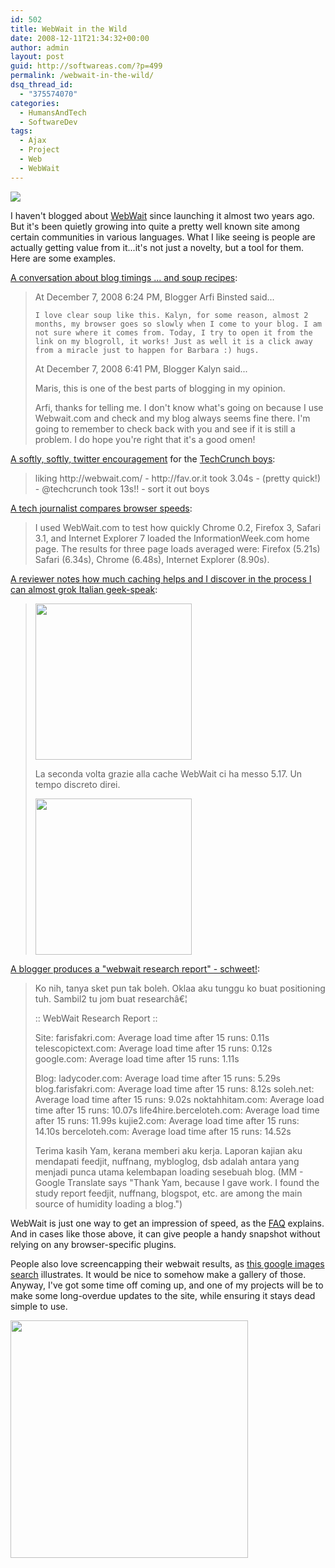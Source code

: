 ```yaml
---
id: 502
title: WebWait in the Wild
date: 2008-12-11T21:34:32+00:00
author: admin
layout: post
guid: http://softwareas.com/?p=499
permalink: /webwait-in-the-wild/
dsq_thread_id:
  - "375574070"
categories:
  - HumansAndTech
  - SoftwareDev
tags:
  - Ajax
  - Project
  - Web
  - WebWait
---
```

<a href="http://webwait.com"><img src="http://webwait.com/images/webwait.jpg"></a>

I haven't blogged about <a href="http://webwait.com">WebWait</a> since launching it almost two years ago. But it's been quietly growing into quite a pretty well known site among certain communities in various languages. What I like seeing is people are actually getting value from it...it's not just a novelty, but a tool for them. Here are some examples.

<a href="http://kalynskitchen.blogspot.com/2008/12/healing-asian-soup-with-ginger-served.html#c2669965791729384716">A conversation about blog timings ... and soup recipes</a>:

<blockquote>
 At December 7, 2008 6:24 PM, Blogger Arfi Binsted said...

    I love clear soup like this. Kalyn, for some reason, almost 2 months, my browser goes so slowly when I come to your blog. I am not sure where it comes from. Today, I try to open it from the link on my blogroll, it works! Just as well it is a click away from a miracle just to happen for Barbara :) hugs.
      
At December 7, 2008 6:41 PM, Blogger Kalyn said...

Maris, this is one of the best parts of blogging in my opinion.

Arfi, thanks for telling me. I don't know what's going on because I use Webwait.com and check and my blog always seems fine there. I'm going to remember to check back with you and see if it is still a problem. I do hope you're right that it's a good omen!
</blockquote>

<a href="http://twitter.com/nickhalstead/statuses/1010283591">A softly, softly, twitter encouragement</a> for the <a href="http://techcrunch.com">TechCrunch boys</a>:

<blockquote>
liking http://webwait.com/ - http://fav.or.it took 3.04s - (pretty quick!) - @techcrunch took 13s!! - sort it out boys
</blockquote>

<a href="http://www.informationweek.com/blog/main/archives/2008/09/mozilla_fires_b.html">A tech journalist compares browser speeds</a>:

<blockquote>
I used WebWait.com to test how quickly Chrome 0.2, Firefox 3, Safari 3.1, and Internet Explorer 7 loaded the InformationWeek.com home page. The results for three page loads averaged were: Firefox (5.21s) Safari (6.34s), Chrome (6.48s), Internet Explorer (8.90s). 
</blockquote>

<a href="http://www.3sulblog.com/2008/10/08/misurate-il-tempo-di-caricamento-di-una-qualsiasi-pagina-web-o-blog/">A reviewer notes how much caching helps and I discover in the process I can almost grok Italian geek-speak</a>:

<blockquote>
<img src="http://picupper.com/2008/12/11/webwait_1.jpg" style="width:250px;"/>

<p>La seconda volta grazie alla cache WebWait ci ha messo 5.17. Un tempo discreto direi.</p>

<img src="http://picupper.com/2008/12/11/webwait_2.jpg" style="width:250px;" />

<a href="http://life4hire.berceloteh.com/how-to-optimize-blog-loading-time-part-2/">
</blockquote>

<a href="http://life4hire.berceloteh.com/how-to-optimize-blog-loading-time-part-2/">A blogger produces a "webwait research report" - schweet!</a>:

<blockquote>
Ko nih, tanya sket pun tak boleh. Oklaa aku tunggu ko buat positioning tuh. Sambil2 tu jom buat researchâ€¦

:: WebWait Research Report ::

Site:
farisfakri.com: Average load time after 15 runs: 0.11s
telescopictext.com: Average load time after 15 runs: 0.12s
google.com: Average load time after 15 runs: 1.11s

Blog:
ladycoder.com: Average load time after 15 runs: 5.29s
blog.farisfakri.com: Average load time after 15 runs: 8.12s
soleh.net: Average load time after 15 runs: 9.02s
noktahhitam.com: Average load time after 15 runs: 10.07s
life4hire.berceloteh.com: Average load time after 15 runs: 11.99s
kujie2.com: Average load time after 15 runs: 14.10s
berceloteh.com: Average load time after 15 runs: 14.52s

Terima kasih Yam, kerana memberi aku kerja. Laporan kajian aku mendapati feedjit, nuffnang, mybloglog, dsb adalah antara yang menjadi punca utama kelembapan loading sesebuah blog.
(MM - Google Translate says "Thank Yam, because I gave work. I found the study report feedjit, nuffnang, blogspot, etc. are among the main source of humidity loading a blog.")
</blockquote>

WebWait is just one way to get an impression of speed, as the <a href="http://webwait.com/faq.html">FAQ</a> explains. And in cases like those above, it can give people a handy snapshot without relying on any browser-specific plugins.

People also love screencapping their webwait results, as <a href="http://images.google.com/images?q=webwait">this google images search</a> illustrates. It would be nice to somehow make a gallery of those. Anyway, I've got some time off coming up, and one of my projects will be to make some long-overdue updates to the site, while ensuring it stays dead simple to use.

<a href="http://img.skitch.com/20081211-ceaw18yiu9jfbkmgqkgi9gnwhw.jpg"><img src="http://img.skitch.com/20081211-ceaw18yiu9jfbkmgqkgi9gnwhw.jpg" style="width:380px;"></a>